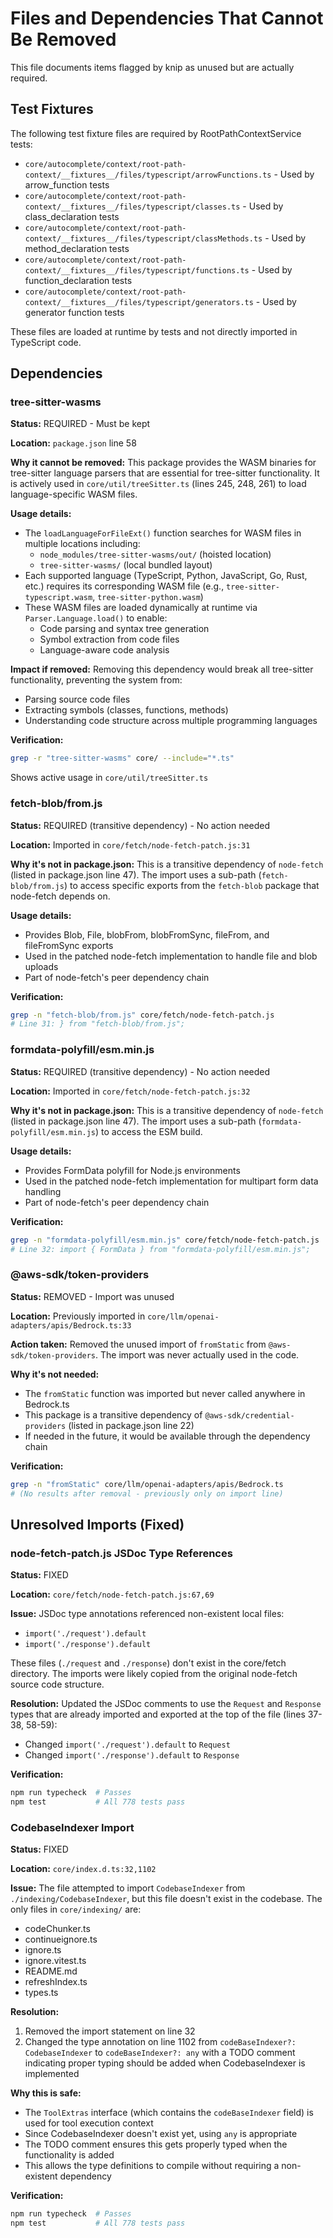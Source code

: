 # Files and Dependencies That Cannot Be Removed

This file documents items flagged by knip as unused but are actually required.

## Test Fixtures
The following test fixture files are required by RootPathContextService tests:
- `core/autocomplete/context/root-path-context/__fixtures__/files/typescript/arrowFunctions.ts` - Used by arrow_function tests
- `core/autocomplete/context/root-path-context/__fixtures__/files/typescript/classes.ts` - Used by class_declaration tests  
- `core/autocomplete/context/root-path-context/__fixtures__/files/typescript/classMethods.ts` - Used by method_declaration tests
- `core/autocomplete/context/root-path-context/__fixtures__/files/typescript/functions.ts` - Used by function_declaration tests
- `core/autocomplete/context/root-path-context/__fixtures__/files/typescript/generators.ts` - Used by generator function tests

These files are loaded at runtime by tests and not directly imported in TypeScript code.

## Dependencies

### tree-sitter-wasms
**Status:** REQUIRED - Must be kept

**Location:** `package.json` line 58

**Why it cannot be removed:**
This package provides the WASM binaries for tree-sitter language parsers that are essential for tree-sitter functionality. It is actively used in `core/util/treeSitter.ts` (lines 245, 248, 261) to load language-specific WASM files.

**Usage details:**
- The `loadLanguageForFileExt()` function searches for WASM files in multiple locations including:
  - `node_modules/tree-sitter-wasms/out/` (hoisted location)
  - `tree-sitter-wasms/` (local bundled layout)
- Each supported language (TypeScript, Python, JavaScript, Go, Rust, etc.) requires its corresponding WASM file (e.g., `tree-sitter-typescript.wasm`, `tree-sitter-python.wasm`)
- These WASM files are loaded dynamically at runtime via `Parser.Language.load()` to enable:
  - Code parsing and syntax tree generation
  - Symbol extraction from code files
  - Language-aware code analysis

**Impact if removed:**
Removing this dependency would break all tree-sitter functionality, preventing the system from:
- Parsing source code files
- Extracting symbols (classes, functions, methods)
- Understanding code structure across multiple programming languages

**Verification:**
```bash
grep -r "tree-sitter-wasms" core/ --include="*.ts"
```
Shows active usage in `core/util/treeSitter.ts`

### fetch-blob/from.js
**Status:** REQUIRED (transitive dependency) - No action needed

**Location:** Imported in `core/fetch/node-fetch-patch.js:31`

**Why it's not in package.json:**
This is a transitive dependency of `node-fetch` (listed in package.json line 47). The import uses a sub-path (`fetch-blob/from.js`) to access specific exports from the `fetch-blob` package that node-fetch depends on.

**Usage details:**
- Provides Blob, File, blobFrom, blobFromSync, fileFrom, and fileFromSync exports
- Used in the patched node-fetch implementation to handle file and blob uploads
- Part of node-fetch's peer dependency chain

**Verification:**
```bash
grep -n "fetch-blob/from.js" core/fetch/node-fetch-patch.js
# Line 31: } from "fetch-blob/from.js";
```

### formdata-polyfill/esm.min.js
**Status:** REQUIRED (transitive dependency) - No action needed

**Location:** Imported in `core/fetch/node-fetch-patch.js:32`

**Why it's not in package.json:**
This is a transitive dependency of `node-fetch` (listed in package.json line 47). The import uses a sub-path (`formdata-polyfill/esm.min.js`) to access the ESM build.

**Usage details:**
- Provides FormData polyfill for Node.js environments
- Used in the patched node-fetch implementation for multipart form data handling
- Part of node-fetch's peer dependency chain

**Verification:**
```bash
grep -n "formdata-polyfill/esm.min.js" core/fetch/node-fetch-patch.js
# Line 32: import { FormData } from "formdata-polyfill/esm.min.js";
```

### @aws-sdk/token-providers
**Status:** REMOVED - Import was unused

**Location:** Previously imported in `core/llm/openai-adapters/apis/Bedrock.ts:33`

**Action taken:**
Removed the unused import of `fromStatic` from `@aws-sdk/token-providers`. The import was never actually used in the code.

**Why it's not needed:**
- The `fromStatic` function was imported but never called anywhere in Bedrock.ts
- This package is a transitive dependency of `@aws-sdk/credential-providers` (listed in package.json line 22)
- If needed in the future, it would be available through the dependency chain

**Verification:**
```bash
grep -n "fromStatic" core/llm/openai-adapters/apis/Bedrock.ts
# (No results after removal - previously only on import line)
```

## Unresolved Imports (Fixed)

### node-fetch-patch.js JSDoc Type References
**Status:** FIXED

**Location:** `core/fetch/node-fetch-patch.js:67,69`

**Issue:**
JSDoc type annotations referenced non-existent local files:
- `import('./request').default`
- `import('./response').default`

These files (`./request` and `./response`) don't exist in the core/fetch directory. The imports were likely copied from the original node-fetch source code structure.

**Resolution:**
Updated the JSDoc comments to use the `Request` and `Response` types that are already imported and exported at the top of the file (lines 37-38, 58-59):
- Changed `import('./request').default` to `Request`
- Changed `import('./response').default` to `Response`

**Verification:**
```bash
npm run typecheck  # Passes
npm test           # All 778 tests pass
```

### CodebaseIndexer Import
**Status:** FIXED

**Location:** `core/index.d.ts:32,1102`

**Issue:**
The file attempted to import `CodebaseIndexer` from `./indexing/CodebaseIndexer`, but this file doesn't exist in the codebase. The only files in `core/indexing/` are:
- codeChunker.ts
- continueignore.ts
- ignore.ts
- ignore.vitest.ts
- README.md
- refreshIndex.ts
- types.ts

**Resolution:**
1. Removed the import statement on line 32
2. Changed the type annotation on line 1102 from `codeBaseIndexer?: CodebaseIndexer` to `codeBaseIndexer?: any` with a TODO comment indicating proper typing should be added when CodebaseIndexer is implemented

**Why this is safe:**
- The `ToolExtras` interface (which contains the `codeBaseIndexer` field) is used for tool execution context
- Since CodebaseIndexer doesn't exist yet, using `any` is appropriate
- The TODO comment ensures this gets properly typed when the functionality is added
- This allows the type definitions to compile without requiring a non-existent dependency

**Verification:**
```bash
npm run typecheck  # Passes
npm test           # All 778 tests pass
```